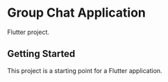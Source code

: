 # Group Chat Application

Flutter project.

## Getting Started

This project is a starting point for a Flutter application.
